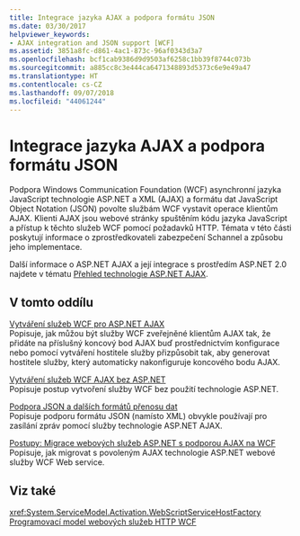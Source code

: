```yaml
---
title: Integrace jazyka AJAX a podpora formátu JSON
ms.date: 03/30/2017
helpviewer_keywords:
- AJAX integration and JSON support [WCF]
ms.assetid: 3851a8fc-d861-4ac1-873c-96af0343d3a7
ms.openlocfilehash: bcf1cab9386d9d9503af6258c1bb39f8744c073b
ms.sourcegitcommit: a885cc8c3e444ca6471348893d5373c6e9e49a47
ms.translationtype: HT
ms.contentlocale: cs-CZ
ms.lasthandoff: 09/07/2018
ms.locfileid: "44061244"
---
```

# <a name="ajax-integration-and-json-support"></a>Integrace jazyka AJAX a podpora formátu JSON
Podpora Windows Communication Foundation (WCF) asynchronní jazyka JavaScript technologie ASP.NET a XML (AJAX) a formátu dat JavaScript Object Notation (JSON) povolte službám WCF vystavit operace klientům AJAX. Klienti AJAX jsou webové stránky spuštěním kódu jazyka JavaScript a přístup k těchto služeb WCF pomocí požadavků HTTP. Témata v této části poskytují informace o zprostředkovateli zabezpečení Schannel a způsobu jeho implementace.  
  
 Další informace o ASP.NET AJAX a její integrace s prostředím ASP.NET 2.0 najdete v tématu [Přehled technologie ASP.NET AJAX](https://go.microsoft.com/fwlink/?LinkId=96725).  
  
## <a name="in-this-section"></a>V tomto oddílu  
 [Vytváření služeb WCF pro ASP.NET AJAX](../../../../docs/framework/wcf/feature-details/creating-wcf-services-for-aspnet-ajax.md)  
 Popisuje, jak můžou být služby WCF zveřejněné klientům AJAX tak, že přidáte na příslušný koncový bod AJAX buď prostřednictvím konfigurace nebo pomocí vytváření hostitele služby přizpůsobit tak, aby generovat hostitele služby, který automaticky nakonfiguruje koncového bodu AJAX.  
  
 [Vytváření služeb WCF AJAX bez ASP.NET](../../../../docs/framework/wcf/feature-details/creating-wcf-ajax-services-without-aspnet.md)  
 Popisuje postup vytvoření služby WCF bez použití technologie ASP.NET.  
  
 [Podpora JSON a dalších formátů přenosu dat](../../../../docs/framework/wcf/feature-details/support-for-json-and-other-data-transfer-formats.md)  
 Popisuje podporu formátu JSON (namísto XML) obvykle používají pro zasílání zpráv pomocí služby technologie ASP.NET AJAX.  
  
 [Postupy: Migrace webových služeb ASP.NET s podporou AJAX na WCF](../../../../docs/framework/wcf/feature-details/how-to-migrate-ajax-enabled-aspnet-web-services-to-wcf.md)  
 Popisuje, jak migrovat s povoleným AJAX technologie ASP.NET webové služby WCF Web service.  
  
## <a name="see-also"></a>Viz také  
 <xref:System.ServiceModel.Activation.WebScriptServiceHostFactory>  
 [Programovací model webových služeb HTTP WCF](../../../../docs/framework/wcf/feature-details/wcf-web-http-programming-model.md)
